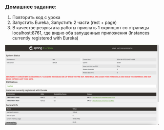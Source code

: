 ### Домашнее задание:
1. Повторить код с урока
2. Запустить Eureka, Запустить 2 части (rest + page)
3. В качестве результата работы прислать 1 скриншот со страницы localhost:8761,
   где видно оба запущенных приложения (Instances currently registered with Eureka)

![img.png](img.png)